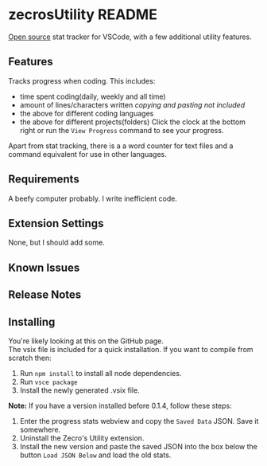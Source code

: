 # zecrosUtility README
[Open source](https://github.com/ZecroZhang/vscode-stat-tracker-extension) stat tracker for VSCode, with a few additional utility features.

## Features
Tracks progress when coding. This includes:
- time spent coding(daily, weekly and all time)
- amount of lines/characters written *copying and pasting not included*
- the above for different coding languages 
- the above for different projects(folders)
Click the clock at the bottom right or run the `View Progress` command to see your progress.

Apart from stat tracking, there is a a word counter for text files and a command equivalent for use in other languages.

## Requirements
A beefy computer probably. I write inefficient code.

## Extension Settings
None, but I should add some.

## Known Issues

## Release Notes

## Installing 
You're likely looking at this on the GitHub page.  
The vsix file is included for a quick installation. If you want to compile from scratch then: 
1. Run `npm install` to install all node dependencies.
2. Run `vsce package` 
3. Install the newly generated .vsix file. 

**Note:** If you have a version installed before 0.1.4, follow these steps: 
1. Enter the progress stats webview and copy the `Saved Data` JSON. Save it somewhere. 
2. Uninstall the Zecro's Utility extension. 
3. Install the new version and paste the saved JSON into the box below the button `Load JSON Below` and load the old stats. 